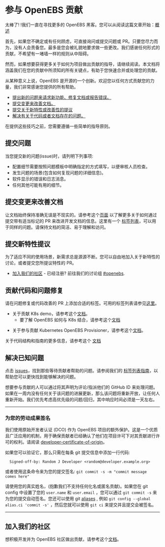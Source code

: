 # 参与 OpenEBS 贡献

太棒了! !我们一直在寻找更多的 OpenEBS 黑客。您可以从阅读这篇文章开始：[概述](./../contribute/design/README.md)

首先，如果您不确定或有任何顾虑，可直接询问或提交问题或 PR。只要您尽力而为，没有人会责备您。最多是您会被礼貌地要求做一些更改。我们感谢任何形式的贡献，不希望有一堵墙一样的规则从中阻碍。

然而，如果想要获得更多关于如何为项目做出贡献的指导，请继续阅读。本文档将涵盖我们在您的贡献中所须知的所有关键点，有助于您快速合并或处理您的贡献。

从某种意义上说，OpenEBS 是开源的一个创新。欢迎您以任何方式贡献您的力量，我们非常感谢您提供的所有帮助。

- [提出新的问题来请求新功能、修复文档或报告错误。](#提交问题)
- [提交变更来改善文档。](#提交变更来改善文档n) 
- [提交关于新特性或改善性的提议](#提交新特性提议)
- [解决有关于代码或者文档存在的问题。](#贡献代码和问题修复)

在提供这些技巧之前，您需要遵循一些简单的指导原则。

## 提交问题

当您提交新的问题(issue)时，请列明下列事项:
- 配置细节需要按照问题模板中明确指定的方式填写，以便审核人员检查。
- 发生问题的场景(包含如何复现问题的详细信息)。
- 软件显示的错误和日志消息。
- 任何其他可能有用的细节。

## 提交变更来改善文档

让文档始终保持准确无误是不现实的。请参考这个[页面](./../contribute/CONTRIBUTING-TO-DEVELOPER-DOC.md) 以了解更多关于如何通过提交带有适当标记的 PR 来改进开发文档的信息。这里有一个 [标签列表](./../contribute/labels-of-issues.md)，可以用于同样的问题。请保持文档的简洁、易于理解和访问。

## 提交新特性提议

为了适应不同的使用场景，新需求总是源源不断。您可以自由地加入关于新特性的讨论，或者提交您所提议特性的 PR。

- [加入我们的社区](https://kubernetes.slack.com)
      - 已经注册? 前往我们的讨论组 [#openebs](https://kubernetes.slack.com/messages/openebs/).

## 贡献代码和问题修复

请在问题修复或代码改善的 PR 上添加合适的标签。可用的标签列表请参见[这里](./../contribute/labels-of-issues.md)。
    
* 关于贡献 K8s demo，请参考这个[文档](./../contribute/CONTRIBUTING-TO-K8S-DEMO.md)。
    - 要了解 OpenEBS 如何与 K8s 结合，请参考这个[文档](https://openebs.io/docs)
- 关于参与贡献 Kubernetes OpenEBS Provisioner，请参考这个[文档](./../contribute/CONTRIBUTING-TO-KUBERNETES-OPENEBS-PROVISIONER.md)。

关于代码结构和指南的更多信息，请参考这个 [文档](./../contribute/design/code-structuring.md) 

## 解决已知问题

点击 [issues](https://github.com/openebs/openebs/issues)，找到那些等待贡献者帮助的问题。请参阅我们的 [标签列表指南](./../contribute/labels-of-issues.md)，以帮助您可以更快找到能够解决的问题。

想要参与贡献的人可以通过将其声明为评论/指派他们的 GitHub ID 来处理问题。如果在一周内没有任何关于该问题的进展更新，那么该问题将重新开放，让任何人重新开始。我们优先考虑高优先级的问题/回归，其中响应时间必须是一天左右。

---

### 为您的劳动成果签名

我们使用原始开发者认证 (DCO) 作为 OpenEBS 项目的额外保护。这是一个优质且广泛应用的机制，用于确保贡献者已经确认了他们在项目许可下对其贡献进行许可的权利。请阅读 [developer-certificate-of-origin](./../contribute/developer-certificate-of-origin)。

如果您可以验证它，那么只需在每条 git 提交信息中添加一行代码:

````
  Signed-off-by: Random J Developer <random@developer.example.org>
````

或者使用这条命令来为您的提交签名: `git commit -s -m "commit message comes here"`

请使用您的真实姓名，(抱歉我们不支持任何化名或匿名贡献)。如果您在 git config 中设置了您的 `user.name` 和 `user.email` ，您可以通过 `git commit -s` 来为您的提交自动签名。您还可以使用 git [aliases](https://git-scm.com/book/en/v2/Git-Basics-Git-Aliases) , 例如 `git config --global alias.ci 'commit -s'` ，然后您就可以使用 `git ci` 来提交并且提交会被签名。

---

## 加入我们的社区

想积极开发并为 OpenEBS 社区做出贡献，请参考这个[文档](./../community/README.md)。
